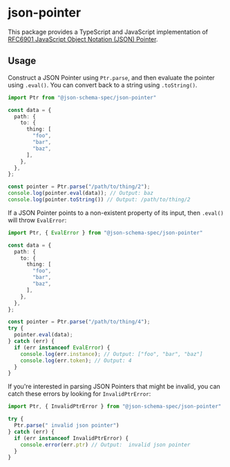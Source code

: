 # json-pointer

This package provides a TypeScript and JavaScript implementation of [RFC6901
JavaScript Object Notation (JSON) Pointer][rfc6901].

[rfc6901]: https://tools.ietf.org/html/rfc6901

## Usage

Construct a JSON Pointer using `Ptr.parse`, and then evaluate the pointer using
`.eval()`. You can convert back to a string using `.toString()`.

```ts
import Ptr from "@json-schema-spec/json-pointer"

const data = {
  path: {
    to: {
      thing: [
        "foo",
        "bar",
        "baz",
      ],
    },
  },
};

const pointer = Ptr.parse("/path/to/thing/2");
console.log(pointer.eval(data)); // Output: baz
console.log(pointer.toString()) // Output: /path/to/thing/2
```

If a JSON Pointer points to a non-existent property of its input, then `.eval()`
will throw `EvalError`:

```ts
import Ptr, { EvalError } from "@json-schema-spec/json-pointer"

const data = {
  path: {
    to: {
      thing: [
        "foo",
        "bar",
        "baz",
      ],
    },
  },
};

const pointer = Ptr.parse("/path/to/thing/4");
try {
  pointer.eval(data);
} catch (err) {
  if (err instanceof EvalError) {
    console.log(err.instance); // Output: ["foo", "bar", "baz"]
    console.log(err.token); // Output: 4
  }
}
```

If you're interested in parsing JSON Pointers that might be invalid, you can
catch these errors by looking for `InvalidPtrError`:

```ts
import Ptr, { InvalidPtrError } from "@json-schema-spec/json-pointer"

try {
  Ptr.parse(" invalid json pointer")
} catch (err) {
  if (err instanceof InvalidPtrError) {
    console.error(err.ptr) // Output:  invalid json pointer
  }
}
```
